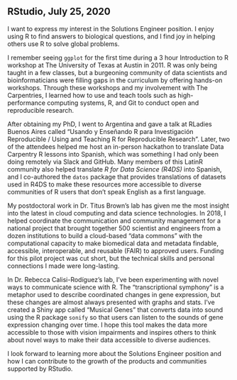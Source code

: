 ## RStudio, July 25, 2020

I want to express my interest in the Solutions Engineer position. I enjoy using R to find answers
to biological questions, and I find joy in helping others use R to solve global problems.

I remember seeing `ggplot` for the first time during a 3 hour Introduction to R workshop at The
University of Texas at Austin in 2011. R was only being taught in a few classes, but a
burgeoning community of data scientists and bioinformaticians were filling gaps in the
curriculum by offering hands-on workshops. Through these workshops and my involvement with
The Carpentries, I learned how to use and teach tools such as high-performance computing
systems, R, and Git to conduct open and reproducible research.

After obtaining my PhD, I went to Argentina and gave a talk at RLadies Buenos Aires called
“Usando y Enseñando R para Investigación Reproducible / Using and Teaching R for
Reproducible Research”. Later, two of the attendees helped me host an in-person hackathon to
translate Data Carpentry R lessons into Spanish, which was something I had only been doing
remotely via Slack and GitHub. Many members of this LatinR community also helped
translate _R for Data Science (R4DS)_ into Spanish, and I co-authored the `datos` package that
provides translations of datasets used in R4DS to make these resources more accessible to
diverse communities of R users that don’t speak English as a first language.

My postdoctoral work in Dr. Titus Brown’s lab has given me the most insight into the latest in
cloud computing and data science technologies. In 2018, I helped coordinate the
communication and community management for a national project that brought together 500
scientist and engineers from a dozen institutions to build a cloud-based “data commons” with
the computational capacity to make biomedical data and metadata findable, accessible,
interoperable, and reusable (FAIR) to approved users. Funding for this pilot project was cut
short, but the technical skills and personal connections I made were long-lasting.

In Dr. Rebecca Calisi-Rodíguez’s lab, I’ve been experimenting with novel ways to communicate
science with R. The “transcriptional symphony” is a metaphor used to describe coordinated
changes in gene expression, but these changes are almost always presented with graphs and
stats. I’ve created a Shiny app called “Musical Genes” that converts data into sound using the R
package `sonify` so that users can listen to the sounds of gene expression changing over time. I
hope this tool makes the data more accessible to those with vision impairments and inspires
others to think about novel ways to make their data accessible to diverse audiences.

I look forward to learning more about the Solutions Engineer position and how I can contribute
to the growth of the products and communities supported by RStudio.
